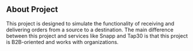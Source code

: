 ## About Project

This project is designed to simulate the functionality of receiving and delivering orders from a source to a destination. The main difference between this project and services like Snapp and Tap30 is that this project is B2B-oriented and works with organizations.